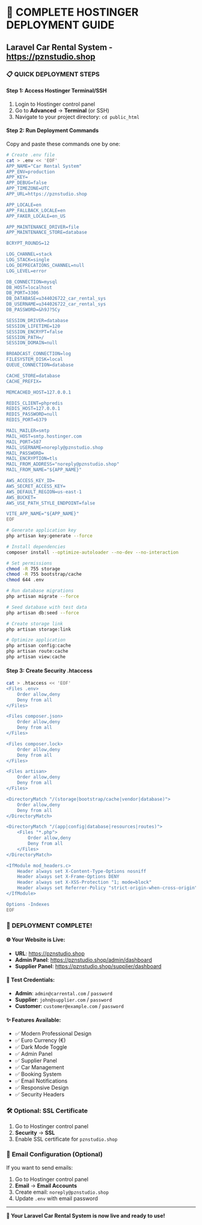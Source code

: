# 🚀 COMPLETE HOSTINGER DEPLOYMENT GUIDE
## Laravel Car Rental System - https://pznstudio.shop

### 📋 **QUICK DEPLOYMENT STEPS**

#### **Step 1: Access Hostinger Terminal/SSH**
1. Login to Hostinger control panel
2. Go to **Advanced** → **Terminal** (or SSH)
3. Navigate to your project directory: `cd public_html`

#### **Step 2: Run Deployment Commands**
Copy and paste these commands one by one:

```bash
# Create .env file
cat > .env << 'EOF'
APP_NAME="Car Rental System"
APP_ENV=production
APP_KEY=
APP_DEBUG=false
APP_TIMEZONE=UTC
APP_URL=https://pznstudio.shop

APP_LOCALE=en
APP_FALLBACK_LOCALE=en
APP_FAKER_LOCALE=en_US

APP_MAINTENANCE_DRIVER=file
APP_MAINTENANCE_STORE=database

BCRYPT_ROUNDS=12

LOG_CHANNEL=stack
LOG_STACK=single
LOG_DEPRECATIONS_CHANNEL=null
LOG_LEVEL=error

DB_CONNECTION=mysql
DB_HOST=localhost
DB_PORT=3306
DB_DATABASE=u344026722_car_rental_sys
DB_USERNAME=u344026722_car_rental_sys
DB_PASSWORD=&h9J?5Cy

SESSION_DRIVER=database
SESSION_LIFETIME=120
SESSION_ENCRYPT=false
SESSION_PATH=/
SESSION_DOMAIN=null

BROADCAST_CONNECTION=log
FILESYSTEM_DISK=local
QUEUE_CONNECTION=database

CACHE_STORE=database
CACHE_PREFIX=

MEMCACHED_HOST=127.0.0.1

REDIS_CLIENT=phpredis
REDIS_HOST=127.0.0.1
REDIS_PASSWORD=null
REDIS_PORT=6379

MAIL_MAILER=smtp
MAIL_HOST=smtp.hostinger.com
MAIL_PORT=587
MAIL_USERNAME=noreply@pznstudio.shop
MAIL_PASSWORD=
MAIL_ENCRYPTION=tls
MAIL_FROM_ADDRESS="noreply@pznstudio.shop"
MAIL_FROM_NAME="${APP_NAME}"

AWS_ACCESS_KEY_ID=
AWS_SECRET_ACCESS_KEY=
AWS_DEFAULT_REGION=us-east-1
AWS_BUCKET=
AWS_USE_PATH_STYLE_ENDPOINT=false

VITE_APP_NAME="${APP_NAME}"
EOF
```

```bash
# Generate application key
php artisan key:generate --force
```

```bash
# Install dependencies
composer install --optimize-autoloader --no-dev --no-interaction
```

```bash
# Set permissions
chmod -R 755 storage
chmod -R 755 bootstrap/cache
chmod 644 .env
```

```bash
# Run database migrations
php artisan migrate --force
```

```bash
# Seed database with test data
php artisan db:seed --force
```

```bash
# Create storage link
php artisan storage:link
```

```bash
# Optimize application
php artisan config:cache
php artisan route:cache
php artisan view:cache
```

#### **Step 3: Create Security .htaccess**
```bash
cat > .htaccess << 'EOF'
<Files .env>
    Order allow,deny
    Deny from all
</Files>

<Files composer.json>
    Order allow,deny
    Deny from all
</Files>

<Files composer.lock>
    Order allow,deny
    Deny from all
</Files>

<Files artisan>
    Order allow,deny
    Deny from all
</Files>

<DirectoryMatch "/(storage|bootstrap/cache|vendor|database)">
    Order allow,deny
    Deny from all
</DirectoryMatch>

<DirectoryMatch "/(app|config|database|resources|routes)">
    <Files "*.php">
        Order allow,deny
        Deny from all
    </Files>
</DirectoryMatch>

<IfModule mod_headers.c>
    Header always set X-Content-Type-Options nosniff
    Header always set X-Frame-Options DENY
    Header always set X-XSS-Protection "1; mode=block"
    Header always set Referrer-Policy "strict-origin-when-cross-origin"
</IfModule>

Options -Indexes
EOF
```

### 🎉 **DEPLOYMENT COMPLETE!**

#### **🌐 Your Website is Live:**
- **URL**: https://pznstudio.shop
- **Admin Panel**: https://pznstudio.shop/admin/dashboard
- **Supplier Panel**: https://pznstudio.shop/supplier/dashboard

#### **🔐 Test Credentials:**
- **Admin**: `admin@carrental.com` / `password`
- **Supplier**: `john@supplier.com` / `password`
- **Customer**: `customer@example.com` / `password`

#### **✨ Features Available:**
- ✅ Modern Professional Design
- ✅ Euro Currency (€)
- ✅ Dark Mode Toggle
- ✅ Admin Panel
- ✅ Supplier Panel
- ✅ Car Management
- ✅ Booking System
- ✅ Email Notifications
- ✅ Responsive Design
- ✅ Security Headers

### 🛠️ **Optional: SSL Certificate**
1. Go to Hostinger control panel
2. **Security** → **SSL**
3. Enable SSL certificate for `pznstudio.shop`

### 📧 **Email Configuration (Optional)**
If you want to send emails:
1. Go to Hostinger control panel
2. **Email** → **Email Accounts**
3. Create email: `noreply@pznstudio.shop`
4. Update `.env` with email password

---

**🚀 Your Laravel Car Rental System is now live and ready to use!**
